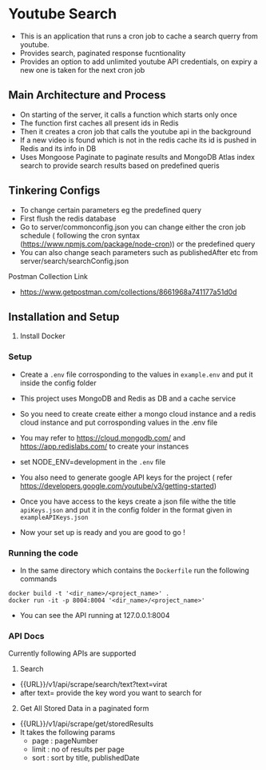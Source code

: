 # Youtube Search

- This is an application that runs a cron job to cache a search querry from youtube.
- Provides search, paginated response fucntionality
- Provides an option to add unlimited youtube API credentials, on expiry a new one is taken for the next cron job

## Main Architecture and Process

- On starting of the server, it calls a function which starts only once
- The function first caches all present ids in Redis
- Then it creates a cron job that calls the youtube api in the background
- If a new video is found which is not in the redis cache its id is pushed in Redis and its info in DB
- Uses Mongoose Paginate to paginate results and MongoDB Atlas index search to provide search results based on predefined queris

## Tinkering Configs

- To change certain parameters eg the predefined query
- First flush the redis database
- Go to server/commonconfig.json you can change either the cron job schedule ( following the cron syntax (https://www.npmjs.com/package/node-cron)) or the predefined query
- You can also change seach parameters such as publishedAfter etc from server/search/searchConfig.json

Postman Collection Link

- https://www.getpostman.com/collections/8661968a741177a51d0d

## Installation and Setup

1. Install Docker

### Setup

- Create a `.env` file corrosponding to the values in `example.env` and put it inside the config folder
- This project uses MongoDB and Redis as DB and a cache service
- So you need to create create either a mongo cloud instance and a redis cloud instance and put corrosponding values in the .env file
- You may refer to https://cloud.mongodb.com/ and https://app.redislabs.com/ to create your instances
- set NODE_ENV=development in the `.env` file

- You also need to generate google API keys for the project ( refer https://developers.google.com/youtube/v3/getting-started)
- Once you have access to the keys create a json file withe the title `apiKeys.json` and put it in the config folder in the format given in `exampleAPIKeys.json`
- Now your set up is ready and you are good to go !

### Running the code

- In the same directory which contains the `Dockerfile` run the following commands

```
docker build -t '<dir_name>/<project_name>' .
docker run -it -p 8004:8004 '<dir_name>/<project_name>'
```

- You can see the API running at 127.0.0.1:8004

### API Docs

Currently following APIs are supported

1. Search

- {{URL}}/v1/api/scrape/search/text?text=virat
- after text= provide the key word you want to search for

2. Get All Stored Data in a paginated form

- {{URL}}/v1/api/scrape/get/storedResults
- It takes the following params
  - page : pageNumber
  - limit : no of results per page
  - sort : sort by title, publishedDate
